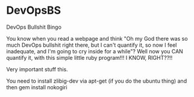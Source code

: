 # DevOpsBS
DevOps Bullshit Bingo

You know when you read a webpage and think "Oh my God there was so much DevOps bullshit right there, but I can't quantify it, so now I feel inadequate, and I'm going to cry inside for a while"? Well now you CAN quantify it, with this simple little ruby program!!! 
I KNOW, RIGHT??!!

Very important stuff this.

You need to install zlibig-dev via apt-get (if you do the ubuntu thing) and then gem install nokogiri
